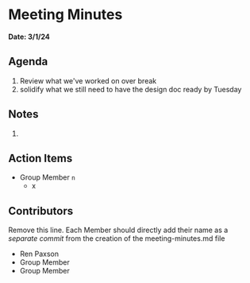 # Meeting Minutes
**Date: 3/1/24**

## Agenda
1. Review what we've worked on over break
2. solidify what we still need to have the design doc ready by Tuesday

## Notes
1. 

## Action Items
* Group Member `n`
    * x

## Contributors
Remove this line. Each Member should directly add their name as a _separate commit_ from the creation of the meeting-minutes.md file
* Ren Paxson
* Group Member
* Group Member